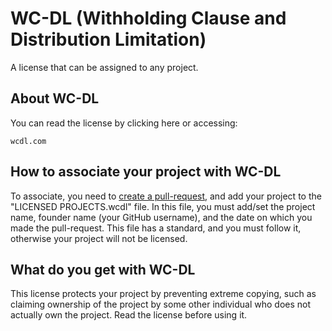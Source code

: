 # WC-DL (Withholding Clause and Distribution Limitation)
A license that can be assigned to any project. 

## About WC-DL
You can read the license by clicking here or accessing: 
```text
wcdl.com
```

## How to associate your project with WC-DL
To associate, you need to [create a pull-request](https://github.com/simplyYan/WC-DL/edit/main/LICENSED%20PROJECTS.wcdl), and add your project to the "LICENSED PROJECTS.wcdl" file. In this file, you must add/set the project name, founder name (your GitHub username), and the date on which you made the pull-request. This file has a standard, and you must follow it, otherwise your project will not be licensed.

## What do you get with WC-DL
This license protects your project by preventing extreme copying, such as claiming ownership of the project by some other individual who does not actually own the project. Read the license before using it.

